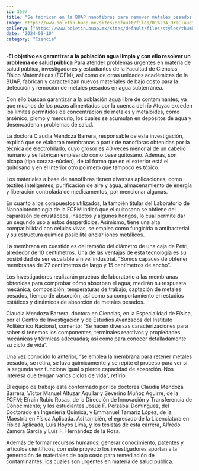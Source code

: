 ```yaml
---
id: 3597
title: "Se fabrican en la BUAP nanofibras para remover metales pesados en agua"
image: https://www.boletin.buap.mx/sites/default/files/01%20A_DraClaudiaMendoza.jpg
gallery: ["https://www.boletin.buap.mx/sites/default/files/styles/thumbnails_noticias/public/01%20A%20Dra%20Claudia%20Mendoza.JPG","https://www.boletin.buap.mx/sites/default/files/styles/thumbnails_noticias/public/02%20B%20Dra%20Claudia%20Mendoza.JPG","https://www.boletin.buap.mx/sites/default/files/styles/thumbnails_noticias/public/03%20C%20Dra%20Claudia%20Mendoza.jpg"]
date: "2024-09-10"
category: "Ciencia"
---
```

-**El objetivo es garantizar a la población agua limpia y con ello resolver un problema de salud pública**
Para atender problemas urgentes en materia de salud pública, investigadores y estudiantes de la Facultad de Ciencias Físico Matemáticas (FCFM), así como de otras unidades académicas de la BUAP, fabrican y caracterizan nuevos materiales de bajo costo para la detección y remoción de metales pesados en agua subterránea.

Con ello buscan garantizar a la población agua libre de contaminantes, ya que muchos de los pozos alimentados por la cuenca del río Atoyac exceden los límites permitidos de concentración de metales y metaloides, como arsénico, plomo y mercurio, los cuales se acumulan en depósitos de agua y desencadenan problemas de salud.

La doctora Claudia Mendoza Barrera, responsable de esta investigación, explicó que se elaboran membranas a partir de nanofibras obtenidas por la técnica de electrohilado, cuyo grosor es 40 veces menor al de un cabello humano y se fabrican empleando como base quitosano. Además, son bicapa (tipo coraza-núcleo), de tal forma que en el exterior está el quitosano y en el interior otro polímero que tampoco es tóxico.

Los materiales a base de nanofibras tienen diversas aplicaciones, como textiles inteligentes, purificación de aire y agua, almacenamiento de energía y liberación controlada de medicamentos, por mencionar algunas.

En cuanto a los compuestos utilizados, la también titular del Laboratorio de Nanobiotecnología de la FCFM indicó que el quitosano se obtiene del caparazón de crustáceos, insectos y algunos hongos, lo cual permite dar un segundo uso a estos desperdicios. Asimismo, tiene una alta compatibilidad con células vivas, se emplea como fungicida o antibacterial y su estructura química posibilita anclar iones metálicos.

La membrana en cuestión es del tamaño del diámetro de una caja de Petri, alrededor de 10 centímetros. Una de las ventajas de esta tecnología es su posibilidad de ser escalable a nivel industrial. “Somos capaces de obtener membranas de 27 centímetros de largo y 15 centímetros de ancho”.

Los investigadores realizarán pruebas de laboratorio a las membranas obtenidas para comprobar cómo absorben el agua; medirán su respuesta mecánica, composición, temperaturas de trabajo, captación de metales pesados, tiempo de absorción, así como su comportamiento en estudios estáticos y dinámicos de absorción de metales pesados.

Claudia Mendoza Barrera, doctora en Ciencias, en la Especialidad de Física, por el Centro de Investigación y de Estudios Avanzados del Instituto Politécnico Nacional, comentó: “Se hacen diversas caracterizaciones para saber si tenemos los componentes, terminales reactivos y propiedades mecánicas y térmicas adecuadas; así como para conocer detalladamente su ciclo de vida”.

Una vez conocido lo anterior, “se emplea la membrana para retener metales pesados, se retira, se lava químicamente y se repite el proceso para ver si la segunda vez funciona igual o pierde capacidad de absorción. Nos interesa que tengan varios ciclos de vida”, refirió.

El equipo de trabajo está conformado por los doctores Claudia Mendoza Barrera, Víctor Manuel Altuzar Aguilar y Severino Muñoz Aguirre, de la FCFM; Efraín Rubio Rosas, de la Dirección de Innovación y Transferencia de Conocimiento; y los estudiantes Josué F. Perzábal Domínguez, del Doctorado en Ingeniería Química, y Emmanuel Tamariz López, de la Maestría en Física Aplicada. Así también, el egresado de la Licenciatura en Física Aplicada, Luis Hoyos Lima, y los tesistas de esta carrera, Alfredo Zamora García y Luis F. Hernández de la Rosa.

Además de formar recursos humanos, generar conocimiento, patentes y artículos científicos, con este proyecto los investigadores aportan a la generación de materiales de bajo costo para remediación de contaminantes, los cuales son urgentes en materia de salud pública.